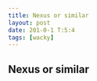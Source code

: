 ```yaml
---
title: Nexus or similar
layout: post
date: 201-0-1 T:5:4
tags: [wacky]
---
```

## Nexus or similar

